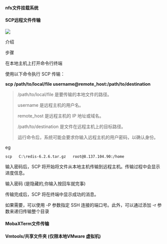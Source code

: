 #### nfs文件挂载系统  










#### SCP远程文件传输 
![](https://cdn.nlark.com/yuque/0/2024/png/39116304/1710943904882-4ed66e49-06b3-4305-b8f4-01ecd801d3b4.png)

介绍 





步骤

在本地主机上打开命令行终端

使用以下命令执行 SCP 传输：

**scp /path/to/local/file username@remote_host:/path/to/destination**

> /path/to/local/file 是要传输的本地文件的路径。
>
> username 是远程主机的用户名。
>
> remote_host 是远程主机的 IP 地址或域名。
>
> /path/to/destination 是文件在远程主机上的目标路径。
>
> 运行命令后，系统可能会要求你输入远程主机的用户密码，以确认身份。
>

eg

```plain
scp   C:\redis-6.2.6.tar.gz   root@8.137.104.90:/home
```

输入密码后，SCP 将开始将文件从本地主机传输到远程主机。传输过程中会显示进度信息。

输入密码    (是隐藏的,你输入按回车就完事)



传输完成后，SCP 将在终端中显示成功的消息。

如果需要，可以使用 -P 参数指定 SSH 连接的端口号。此外，可以通过添加 -r 参数来递归传输整个目录









#### MobaXTerm文件传输


#### Vmtools/共享文件夹   (仅限本地VMware 虚拟机)
